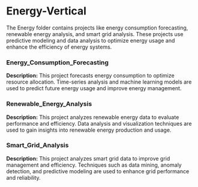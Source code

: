 # Energy-Vertical
The Energy folder contains projects like energy consumption forecasting, renewable energy analysis, and smart grid analysis. These projects use predictive modeling and data analysis to optimize energy usage and enhance the efficiency of energy systems.
<p style="font-size:12px;">
  
### Energy_Consumption_Forecasting
**Description:** This project forecasts energy consumption to optimize resource allocation. Time-series analysis and machine learning models are used to predict future energy usage and improve energy management.
</p>
<p style="font-size:12px;">
  
### Renewable_Energy_Analysis
**Description:** This project analyzes renewable energy data to evaluate performance and efficiency. Data analysis and visualization techniques are used to gain insights into renewable energy production and usage.
</p>
<p style="font-size:12px;">
  
### Smart_Grid_Analysis
**Description:** This project analyzes smart grid data to improve grid management and efficiency. Techniques such as data mining, anomaly detection, and predictive modeling are used to enhance grid performance and reliability.
</p>
